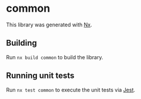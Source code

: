 # common

This library was generated with [Nx](https://nx.dev).

## Building

Run `nx build common` to build the library.

## Running unit tests

Run `nx test common` to execute the unit tests via [Jest](https://jestjs.io).
